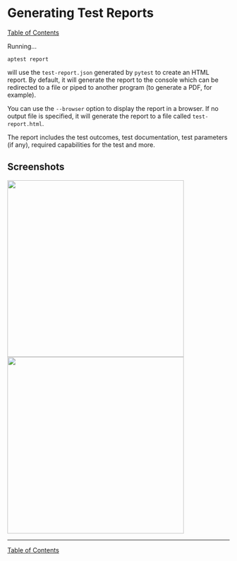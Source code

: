 # Generating Test Reports

[Table of Contents](toc.md)

Running...

`aptest report`

will use the `test-report.json` generated by `pytest` to create an HTML report. By default, it will generate the report to the console which can be redirected to a file or piped to another program (to generate a PDF, for example).

You can use the `--browser` option to display the report in a browser. If no output file is specified, it will generate the report to a file called `test-report.html`.

The report includes the test outcomes, test documentation, test parameters (if any), required capabilities for the test and more.

## Screenshots

<img src="report1.png" height="400">
<img src="report2.png" height="400">

---
[Table of Contents](toc.md)
